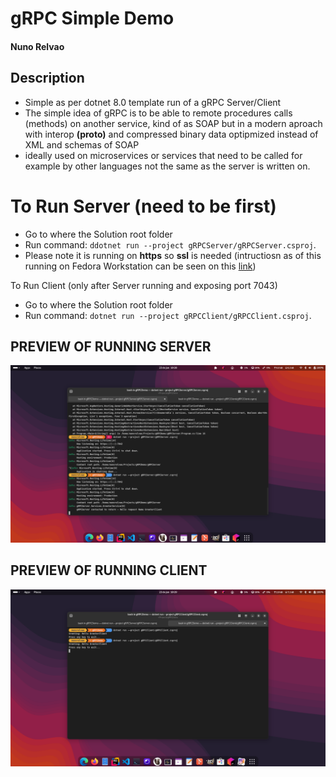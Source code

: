 # gRPC Simple Demo

####  Nuno Relvao

## Description
- Simple as per dotnet 8.0 template run of a gRPC Server/Client
- The simple idea of gRPC is to be able to remote procedures calls (methods) on another service, kind of as SOAP but in a modern aproach with interop **(proto)** and compressed binary data optipmized instead of XML and schemas of SOAP
- ideally used on microservices or services that need to be called for example by other languages not the same as the server is written on.


# To Run Server (need to be first)
 - Go to where the Solution root folder
 - Run command:  ``` ddotnet run --project gRPCServer/gRPCServer.csproj ```.
 - Please note it is running on **https** so **ssl** is needed (intructiosn as of this running on Fedora Workstation can be seen on this [link](https://fedoramagazine.org/set-up-a-net-development-environment/))

 To Run Client (only after Server running and exposing port 7043)
 - Go to where the Solution root folder
 - Run command:  ``` dotnet run --project gRPCClient/gRPCClient.csproj ```.

## PREVIEW OF RUNNING SERVER

![Server](./resources/Server.png)

## PREVIEW OF RUNNING CLIENT

![Server](./resources/Client.png)